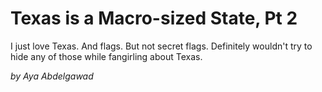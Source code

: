 # Texas is a Macro-sized State, Pt 2
I just love Texas. And flags. But not secret flags. Definitely wouldn't try to hide any of those while fangirling about Texas.

_by Aya Abdelgawad_
